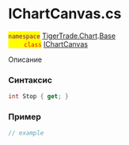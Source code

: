 
# IChartCanvas.cs
<mark style="color:purple;">`namespace`</mark> [TigerTrade.Chart](../../../../TigerTrade.Chart.md).[Base](../../../../TigerTrade.Chart/Base.md)  
<mark style="color:red;">&nbsp;&nbsp;&nbsp;&nbsp;&nbsp;&nbsp;&nbsp;&nbsp;`class`</mark> [IChartCanvas](../../IChartCanvas.cs.md)

Описание

### Синтаксис
```csharp
int Stop { get; }
```
### Пример  
```csharp
// example
```
